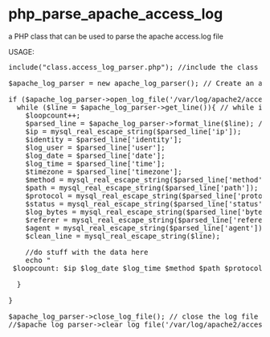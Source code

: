 php_parse_apache_access_log
===========================

a PHP class that can be used to parse the apache access.log file


USAGE:
<pre>
include("class.access_log_parser.php"); //include the class file

$apache_log_parser = new apache_log_parser(); // Create an apache log parser 

if ($apache_log_parser->open_log_file('/var/log/apache2/access.log')){ // Make sure it opens the log file 
  while ($line = $apache_log_parser->get_line()){ // while it can get a line 
  	$loopcount++;
  	$parsed_line = $apache_log_parser->format_line($line); // format the line 
    $ip = mysql_real_escape_string($parsed_line['ip']);
  	$identity = $parsed_line['identity'];
  	$log_user = $parsed_line['user'];
  	$log_date = $parsed_line['date'];
  	$log_time = $parsed_line['time'];
  	$timezone = $parsed_line['timezone'];
  	$method = mysql_real_escape_string($parsed_line['method']);
  	$path = mysql_real_escape_string($parsed_line['path']);
  	$protocol = mysql_real_escape_string($parsed_line['protocol']);
  	$status = mysql_real_escape_string($parsed_line['status']);
  	$log_bytes = mysql_real_escape_string($parsed_line['bytes']);
  	$referer = mysql_real_escape_string($parsed_line['referer']);
  	$agent = mysql_real_escape_string($parsed_line['agent']);
  	$clean_line = mysql_real_escape_string($line);
    
    //do stuff with the data here
    echo "<br /> $loopcount: $ip $log_date $log_time $method $path $protocol $status";
    
  }
                
}

$apache_log_parser->close_log_file(); // close the log file 
//$apache_log_parser->clear_log_file('/var/log/apache2/access.log'); // empty the file (optional)
</pre>

